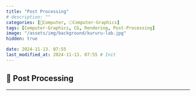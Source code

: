 ```yaml
---
title: "Post Processing"
# description: ""
categories: [💫Computer, 🌕Computer-Graphics]
tags: [Computer-Graphics, CG, Rendering, Post-Processing]
image: "/assets/img/background/kururu-lab.jpg"
hidden: true

date: 2024-11-13. 07:55
last_modified_at: 2024-11-13. 07:55 # Init
---
```


## 💫 Post Processing

---
